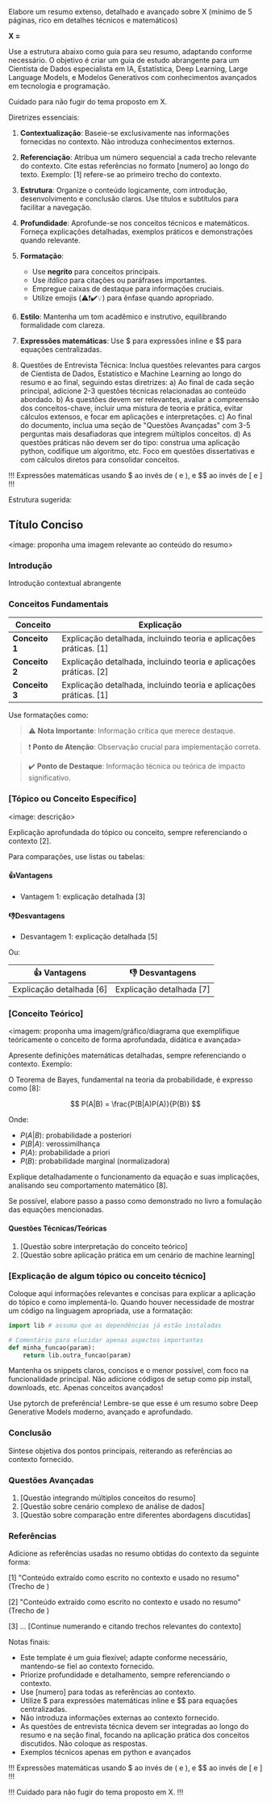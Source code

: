 Elabore um resumo extenso, detalhado e avançado sobre X (mínimo de 5 páginas, rico em detalhes técnicos e matemáticos)

**X =** 

Use a estrutura abaixo como guia para seu resumo, adaptando conforme necessário. O objetivo é criar um guia de estudo abrangente para um Cientista de Dados especialista em IA, Estatística, Deep Learning, Large Language Models, e Modelos Generativos com conhecimentos avançados em tecnologia e programação.

Cuidado para não fugir do tema proposto em X.

Diretrizes essenciais:

1. **Contextualização**: Baseie-se exclusivamente nas informações fornecidas no contexto. Não introduza conhecimentos externos.

2. **Referenciação**: Atribua um número sequencial a cada trecho relevante do contexto. Cite estas referências no formato [numero] ao longo do texto. Exemplo: [1] refere-se ao primeiro trecho do contexto.

3. **Estrutura**: Organize o conteúdo logicamente, com introdução, desenvolvimento e conclusão claros. Use títulos e subtítulos para facilitar a navegação.

4. **Profundidade**: Aprofunde-se nos conceitos técnicos e matemáticos. Forneça explicações detalhadas, exemplos práticos e demonstrações quando relevante.

5. **Formatação**: 
   - Use **negrito** para conceitos principais.
   - Use *itálico* para citações ou paráfrases importantes.
   - Empregue caixas de destaque para informações cruciais.
   - Utilize emojis (⚠️❗✔️💡) para ênfase quando apropriado.

6. **Estilo**: Mantenha um tom acadêmico e instrutivo, equilibrando formalidade com clareza.

7. **Expressões matemáticas**: Use $ para expressões inline e $$ para equações centralizadas.

8. Questões de Entrevista Técnica: Inclua questões relevantes para cargos de Cientista de Dados, Estatístico e Machine Learning ao longo do resumo e ao final, seguindo estas diretrizes:
a) Ao final de cada seção principal, adicione 2-3 questões técnicas relacionadas ao conteúdo abordado.
b) As questões devem ser relevantes, avaliar a compreensão dos conceitos-chave, incluir uma mistura de teoria e prática, evitar cálculos extensos, e focar em aplicações e interpretações.
c) Ao final do documento, inclua uma seção de "Questões Avançadas" com 3-5 perguntas mais desafiadoras que integrem múltiplos conceitos.
d) As questões práticas não devem ser do tipo: construa uma aplicação python, codifique um algoritmo, etc. Foco em questões dissertativas e com cálculos diretos para consolidar conceitos.

!!! Expressões matemáticas usando $ ao invés de \( e \), e $$ ao invés de \[ e \] !!!

Estrutura sugerida:

## Título Conciso

<image: proponha uma imagem relevante ao conteúdo do resumo>

### Introdução

Introdução contextual abrangente

### Conceitos Fundamentais

| Conceito       | Explicação                                                   |
| -------------- | ------------------------------------------------------------ |
| **Conceito 1** | Explicação detalhada, incluindo teoria e aplicações práticas. [1] |
| **Conceito 2** | Explicação detalhada, incluindo teoria e aplicações práticas. [2] |
| **Conceito 3** | Explicação detalhada, incluindo teoria e aplicações práticas. [1] |


Use formatações como:

> ⚠️ **Nota Importante**: Informação crítica que merece destaque.

> ❗ **Ponto de Atenção**: Observação crucial para implementação correta.

> ✔️ **Ponto de Destaque**: Informação técnica ou teórica de impacto significativo.

### [Tópico ou Conceito Específico]

<image: descrição>

Explicação aprofundada do tópico ou conceito, sempre referenciando o contexto [2].

Para comparações, use listas ou tabelas:

#### 👍Vantagens
* Vantagem 1: explicação detalhada [3]

#### 👎Desvantagens
* Desvantagem 1: explicação detalhada [5]

Ou:

| 👍 Vantagens              | 👎 Desvantagens           |
| ------------------------ | ------------------------ |
| Explicação detalhada [6] | Explicação detalhada [7] |

### [Conceito Teórico]

<imagem: proponha uma imagem/gráfico/diagrama que exemplifique teóricamente o conceito de forma aprofundada, didática e avançada>

Apresente definições matemáticas detalhadas, sempre referenciando o contexto. Exemplo:

O Teorema de Bayes, fundamental na teoria da probabilidade, é expresso como [8]:

$$
P(A|B) = \frac{P(B|A)P(A)}{P(B)}
$$

Onde:
- $P(A|B)$: probabilidade a posteriori
- $P(B|A)$: verossimilhança
- $P(A)$: probabilidade a priori
- $P(B)$: probabilidade marginal (normalizadora)

Explique detalhadamente o funcionamento da equação e suas implicações, analisando seu comportamento matemático [8].

Se possível, elabore passo a passo como demonstrado no livro a fomulação das equações mencionadas.

#### Questões Técnicas/Teóricas

1. [Questão sobre interpretação do conceito teórico]
2. [Questão sobre aplicação prática em um cenário de machine learning]

### [Explicação de algum tópico ou conceito técnico]

Coloque aqui informações relevantes e concisas para explicar a aplicação do tópico e como implementá-lo. Quando houver necessidade de mostrar um código na linguagem apropriada, use a formatação:

````python
import lib # assuma que as dependências já estão instaladas

# Comentário para elucidar apenas aspectos importantes
def minha_funcao(param):
	return lib.outra_funcao(param)
````

Mantenha os snippets claros, concisos e o menor possível, com foco na funcionalidade principal. Não adicione códigos de setup como pip install, downloads, etc. Apenas conceitos avançados!

Use pytorch de preferência! Lembre-se que esse é um resumo sobre Deep Generative Models moderno, avançado e aprofundado.

### Conclusão

Síntese objetiva dos pontos principais, reiterando as referências ao contexto fornecido.

### Questões Avançadas

1. [Questão integrando múltiplos conceitos do resumo]
2. [Questão sobre cenário complexo de análise de dados]
3. [Questão sobre comparação entre diferentes abordagens discutidas]

### Referências

Adicione as referências usadas no resumo obtidas do contexto da seguinte forma:

[1] "Conteúdo extraído como escrito no contexto e usado no resumo" (Trecho de <Nome do Doc>)

[2] "Conteúdo extraído como escrito no contexto e usado no resumo" (Trecho de <Nome do Doc>)

[3] ... [Continue numerando e citando trechos relevantes do contexto]

Notas finais:
- Este template é um guia flexível; adapte conforme necessário, mantendo-se fiel ao contexto fornecido.
- Priorize profundidade e detalhamento, sempre referenciando o contexto.
- Use [numero] para todas as referências ao contexto.
- Utilize $ para expressões matemáticas inline e $$ para equações centralizadas.
- Não introduza informações externas ao contexto fornecido.
- As questões de entrevista técnica devem ser integradas ao longo do resumo e na seção final, focando na aplicação prática dos conceitos discutidos. Não coloque as respostas.
- Exemplos técnicos apenas em python e avançados

!!! Expressões matemáticas usando $ ao invés de \( e \), e $$ ao invés de \[ e \] !!!

!!! Cuidado para não fugir do tema proposto em X. !!!
